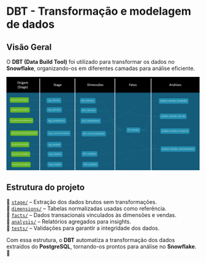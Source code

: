 # DBT - Transformação e modelagem de dados

## Visão Geral
O **DBT (Data Build Tool)** foi utilizado para transformar os dados no **Snowflake**, organizando-os em diferentes camadas para análise eficiente.

![Fluxo de dados no DBT](../assets/images/dbt.png)

## Estrutura do projeto

📂 [`stage/`](./code/models/stage/) – Extração dos dados brutos sem transformações.  
📂 [`dimensions/`](./code/models/dimensions/) – Tabelas normalizadas usadas como referência.  
📂 [`facts/`](./code/models/facts/) – Dados transacionais vinculados às dimensões e vendas.  
📂 [`analysis/`](./code/models/analysis/) – Relatórios agregados para insights.  
📂 [`tests/`](./code/tests/) – Validações para garantir a integridade dos dados.  

Com essa estrutura, o **DBT** automatiza a transformação dos dados extraídos do **PostgreSQL**, tornando-os prontos para análise no **Snowflake**. 🚀
